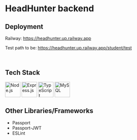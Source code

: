 # HeadHunter backend

## Deployment
Railway: https://headhunter.up.railway.app

Test path to be: https://headhunter.up.railway.app/student/test

<br/>

## Tech Stack

<p align="left">
  <img src="https://upload.wikimedia.org/wikipedia/commons/thumb/d/d9/Node.js_logo.svg/1280px-Node.js_logo.svg.png" alt="Node.js" height="50"/>
  <img src="https://expressjs.com/images/express-facebook-share.png" alt="Express.js" height="50"/>
  <img src="https://www.vectorlogo.zone/logos/typescriptlang/typescriptlang-icon.svg" alt="TypeScript" height="50"/>
  <img src="https://www.vectorlogo.zone/logos/mysql/mysql-official.svg" alt="MySQL" height="50"/>
</p>

## Other Libraries/Frameworks

- Passport
- Passport-JWT
- ESLint
 
  


